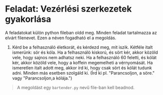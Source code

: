 # Feladat: Vezérlési szerkezetek gyakorlása

A feladatokat külön python fileban oldd meg. Minden feladat tartalmazza az elvárt filenevet. Ezen a néven fogadható el a megoldás.

1) Kérd be a felhasználó életkorát, és kérdezd meg, mit iszik. Kétféle italt ismerünk: sör és kóla. Ha a felhasználó
kiskorú, és sört kér, akkor közöld vele, hogy sajnos nem adhatsz neki. Ha a felhasználó 60 feletti, és kólát kér,
akkor közöld vele, hogy a koffein megemelheti a vérnyomását. Ha ismeretlen italt adott meg, akkor írd ki, hogy csak
sört és kólát tudunk adni. Minden más esetben szolgáld ki. (Írd ki pl. "Parancsoljon, a söre." vagy "Parancsoljon,a kólája.")
> A megoldást egy `bartender.py` nevű file-ban kell beadnod.